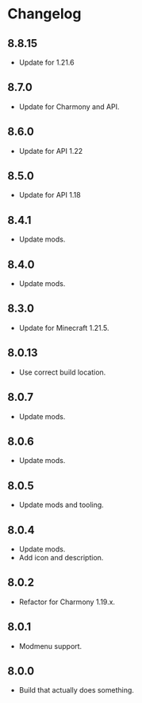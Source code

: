 # Changelog

## 8.8.15

- Update for 1.21.6

## 8.7.0

- Update for Charmony and API.

## 8.6.0

- Update for API 1.22

## 8.5.0

- Update for API 1.18

## 8.4.1

- Update mods.

## 8.4.0

- Update mods.

## 8.3.0

- Update for Minecraft 1.21.5.

## 8.0.13

- Use correct build location.

## 8.0.7

- Update mods.

## 8.0.6

- Update mods.

## 8.0.5

- Update mods and tooling.

## 8.0.4

- Update mods.
- Add icon and description.

## 8.0.2

- Refactor for Charmony 1.19.x.

## 8.0.1

- Modmenu support.

## 8.0.0

- Build that actually does something.